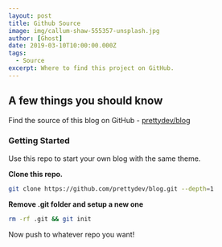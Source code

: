 ```yaml
---
layout: post
title: Github Source
image: img/callum-shaw-555357-unsplash.jpg
author: [Ghost]
date: 2019-03-10T10:00:00.000Z
tags:
  - Source
excerpt: Where to find this project on GitHub.
---
```


## **A few things you should know**

Find the source of this blog on GitHub - [prettydev/blog](https://github.com/prettydev/blog)

### Getting Started

Use this repo to start your own blog with the same theme.

**Clone this repo.**

```bash
git clone https://github.com/prettydev/blog.git --depth=1
```

**Remove .git folder and setup a new one**

```bash
rm -rf .git && git init
```

Now push to whatever repo you want!
